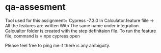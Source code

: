 # qa-assesment
Tool used for this assignment= Cypress -7.3.0
In Calculator.feature fiile -> All the features are written
With The same name under integration Calcualtor folder is created with the step definitaion file.
To run the feature file, command is = npx cypress open

Please feel free to ping me if there is any ambiguity. 

